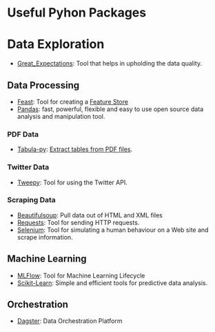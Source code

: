 # Useful Pyhon Packages

# Data Exploration
- [Great_Expectations](https://greatexpectations.io/): Tool that helps in upholding the data quality.

## Data Processing
- [Feast](https://feast.dev/): Tool for creating a [Feature Store](https://feast.dev/blog/what-is-a-feature-store/ "What is a feature store?")
- [Pandas](https://pandas.pydata.org/): fast, powerful, flexible and easy to use open source data analysis and manipulation tool.

### PDF Data
- [Tabula-py](https://github.com/chezou/tabula-py): [Extract tables from PDF files](https://towardsdatascience.com/how-to-extract-tables-from-pdf-using-python-pandas-and-tabula-py-c65e43bd754 "Tutorial on how to use tabula-py").

### Twitter Data
- [Tweepy](https://github.com/tweepy/tweepy): Tool for using the Twitter API. 

### Scraping Data
- [Beautifulsoup](https://beautiful-soup-4.readthedocs.io/en/latest/): Pull data out of HTML and XML files
- [Requests](https://docs.python-requests.org/en/master/): Tool for sending HTTP requests. 
- [Selenium](https://selenium-python.readthedocs.io/): Tool for simulating a human behaviour on a Web site and scrape information.

## Machine Learning
- [MLFlow](https://mlflow.org/): Tool for Machine Learning Lifecycle
- [Scikit-Learn](https://scikit-learn.org/stable/index.html): Simple and efficient tools for predictive data analysis.

## Orchestration
- [Dagster](https://www.dagster.io/): Data Orchestration Platform